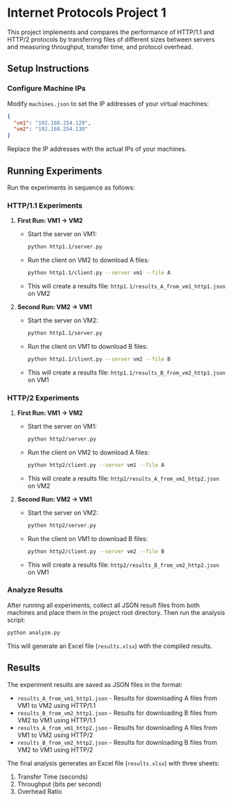 # Internet Protocols Project 1

This project implements and compares the performance of HTTP/1.1 and HTTP/2 protocols by transferring files of different sizes between servers and measuring throughput, transfer time, and protocol overhead.

## Setup Instructions

### Configure Machine IPs

Modify `machines.json` to set the IP addresses of your virtual machines:

```json
{
  "vm1": "192.168.254.129",
  "vm2": "192.168.254.130"
}
```

Replace the IP addresses with the actual IPs of your machines.

## Running Experiments

Run the experiments in sequence as follows:

### HTTP/1.1 Experiments

1. **First Run: VM1 → VM2**
   - Start the server on VM1:
     ```bash
     python http1.1/server.py
     ```
   - Run the client on VM2 to download A files:
     ```bash
     python http1.1/client.py --server vm1 --file A
     ```
   - This will create a results file: `http1.1/results_A_from_vm1_http1.json` on VM2

2. **Second Run: VM2 → VM1**
   - Start the server on VM2:
     ```bash
     python http1.1/server.py
     ```
   - Run the client on VM1 to download B files:
     ```bash
     python http1.1/client.py --server vm2 --file B
     ```
   - This will create a results file: `http1.1/results_B_from_vm2_http1.json` on VM1

### HTTP/2 Experiments

1. **First Run: VM1 → VM2**
   - Start the server on VM1:
     ```bash
     python http2/server.py
     ```
   - Run the client on VM2 to download A files:
     ```bash
     python http2/client.py --server vm1 --file A
     ```
   - This will create a results file: `http2/results_A_from_vm1_http2.json` on VM2

2. **Second Run: VM2 → VM1**
   - Start the server on VM2:
     ```bash
     python http2/server.py
     ```
   - Run the client on VM1 to download B files:
     ```bash
     python http2/client.py --server vm2 --file B
     ```
   - This will create a results file: `http2/results_B_from_vm2_http2.json` on VM1

### Analyze Results

After running all experiments, collect all JSON result files from both machines and place them in the project root directory. Then run the analysis script:

```bash
python analyze.py
```

This will generate an Excel file (`results.xlsx`) with the compiled results.

## Results

The experiment results are saved as JSON files in the format:
- `results_A_from_vm1_http1.json` - Results for downloading A files from VM1 to VM2 using HTTP/1.1
- `results_B_from_vm2_http1.json` - Results for downloading B files from VM2 to VM1 using HTTP/1.1
- `results_A_from_vm1_http2.json` - Results for downloading A files from VM1 to VM2 using HTTP/2
- `results_B_from_vm2_http2.json` - Results for downloading B files from VM2 to VM1 using HTTP/2

The final analysis generates an Excel file (`results.xlsx`) with three sheets:
1. Transfer Time (seconds)
2. Throughput (bits per second)
3. Overhead Ratio
